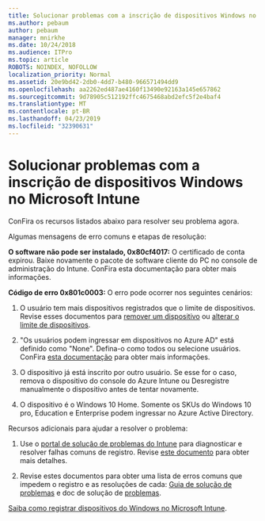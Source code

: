 ```yaml
---
title: Solucionar problemas com a inscrição de dispositivos Windows no Microsoft Intune
ms.author: pebaum
author: pebaum
manager: mnirkhe
ms.date: 10/24/2018
ms.audience: ITPro
ms.topic: article
ROBOTS: NOINDEX, NOFOLLOW
localization_priority: Normal
ms.assetid: 20e9bd42-2db0-4dd7-b480-966571494dd9
ms.openlocfilehash: aa2262ed487ae4160f13490e92163a145e657862
ms.sourcegitcommit: 9d78905c512192ffc4675468abd2efc5f2e4baf4
ms.translationtype: MT
ms.contentlocale: pt-BR
ms.lasthandoff: 04/23/2019
ms.locfileid: "32390631"
---
```

# <a name="troubleshoot-issues-with-enrolling-windows-devices-in-microsoft-intune"></a>Solucionar problemas com a inscrição de dispositivos Windows no Microsoft Intune

ConFira os recursos listados abaixo para resolver seu problema agora. 
  
Algumas mensagens de erro comuns e etapas de resolução:
  
 **O software não pode ser instalado, 0x80cf4017:** O certificado de conta expirou. Baixe novamente o pacote de software cliente do PC no console de administração do Intune. ConFira esta documentação para obter mais informações. 
  
 **Código de erro 0x801c0003:** O erro pode ocorrer nos seguintes cenários: 
  
1. O usuário tem mais dispositivos registrados que o limite de dispositivos. Revise esses documentos para [remover um dispositivo](https://docs.microsoft.com/intune/devices-wipe) ou [alterar o limite de dispositivos](https://docs.microsoft.com/intune/enrollment-restrictions-set#set-device-limit-restrictions).
    
2. "Os usuários podem ingressar em dispositivos no Azure AD" está definido como "None". Defina-o como todos ou selecione usuários. ConFira [esta documentação](https://docs.microsoft.com/azure/active-directory/device-management-azure-portal#configure-device-settings) para obter mais informações. 
    
3. O dispositivo já está inscrito por outro usuário. Se esse for o caso, remova o dispositivo do console do Azure Intune ou Desregistre manualmente o dispositivo antes de tentar novamente.
    
4. O dispositivo é o Windows 10 Home. Somente os SKUs do Windows 10 pro, Education e Enterprise podem ingressar no Azure Active Directory.
    
Recursos adicionais para ajudar a resolver o problema:
  
1. Use o [portal de solução de problemas do Intune](https://devicemanagement.microsoft.com/#blade/Microsoft_Intune_DeviceSettings/TroubleshootBlade) para diagnosticar e resolver falhas comuns de registro. Revise [este documento](https://docs.microsoft.com/intune/help-desk-operators) para obter mais detalhes. 
    
2. Revise estes documentos para obter uma lista de erros comuns que impedem o registro e as resoluções de cada: [Guia de solução de problemas](https://support.microsoft.com/help/4089533/troubleshooting-windows-device-enrollment-problems-in-microsoft-intune) e doc de solução de [problemas](https://docs.microsoft.com/intune-classic/troubleshoot/troubleshoot-device-enrollment-in-intune).
    
[Saiba como registrar dispositivos do Windows no Microsoft Intune](https://docs.microsoft.com/intune/windows-enroll).
  

